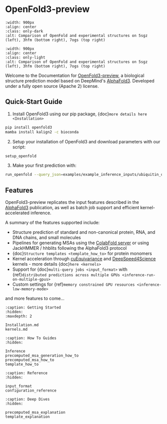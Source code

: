 # OpenFold3-preview

```{figure} ../../assets/predictions_combined_dark.png
:width: 900px
:align: center
:class: only-dark
:alt: Comparison of OpenFold and experimental structures on 5sgz (left), 3hfm (bottom right), 7ogs (top right)
```
```{figure} ../../assets/predictions_combined_light.png
:width: 900px
:align: center
:class: only-light
:alt: Comparison of OpenFold and experimental structures on 5sgz (left), 3hfm (bottom right), 7ogs (top right)
```

Welcome to the Documentation for [OpenFold3-preview](https://github.com/aqlaboratory/openfold-3), a biological structure prediction model based on DeepMind's 
[AlphaFold3](https://github.com/deepmind/alphafold3). Developed under a fully open source (Apache 2) license.

## Quick-Start Guide

1. Install OpenFold3 using our pip package, {doc}`more details here <Installation>`

```bash
pip install openfold3 
mamba install kalign2 -c bioconda
```

2. Setup your installation of OpenFold3 and download parameters with our script:
```bash
setup_openfold
``` 
3. Make your first prediction with:
```bash
run_openfold --query_json=examples/example_inference_inputs/ubiquitin_query.json
```


## Features

OpenFold3-preview replicates the input features described in the [AlphaFold3](https://www.nature.com/articles/s41586-024-07487-w) publication, as well as batch job support and efficient kernel-accelerated inference.

A summary of the features supported include:
- Structure prediction of standard and non-canonical protein, RNA, and DNA chains, and small molecules
- Pipelines for generating MSAs using the [ColabFold server](https://github.com/sokrypton/ColabFold) or using JackHMMER / hhblits following the AlphaFold3 protocol
- {doc}`Structure templates <template_how_to>` for protein monomers
- Kernel acceleration through [cuEquivariance](https://docs.nvidia.com/cuda/cuequivariance) and [DeepSpeed4Science](https://www.deepspeed.ai/tutorials/ds4sci_evoformerattention/) kernels - more details {doc}`here <kernels>`
- Support for {doc}`multi-query jobs <input_format>` with {ref}`distributed predictions across multiple GPUs <inference-run-on-multiple-gpus>`
- Custom settings for {ref}`memory constrained GPU resources <inference-low-memory-mode>`

and more features to come...


```{toctree}
:caption: Getting Started
:hidden:
:maxdepth: 2

Installation.md
kernels.md
```

```{toctree}
:caption: How To Guides
:hidden: 

Inference
precomputed_msa_generation_how_to
precomputed_msa_how_to
template_how_to
```

```{toctree}
:caption: Reference 
:hidden: 

input_format
configuration_reference
```

```{toctree}
:caption: Deep Dives 
:hidden: 

precomputed_msa_explanation
template_explanation
```